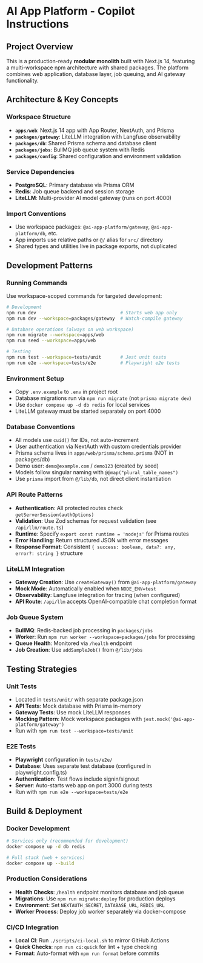 # AI App Platform - Copilot Instructions

## Project Overview

This is a production-ready **modular monolith** built with Next.js 14, featuring a multi-workspace npm architecture with shared packages. The platform combines web application, database layer, job queuing, and AI gateway functionality.

## Architecture & Key Concepts

### Workspace Structure

- **`apps/web`**: Next.js 14 app with App Router, NextAuth, and Prisma
- **`packages/gateway`**: LiteLLM integration with Langfuse observability
- **`packages/db`**: Shared Prisma schema and database client
- **`packages/jobs`**: BullMQ job queue system with Redis
- **`packages/config`**: Shared configuration and environment validation

### Service Dependencies

- **PostgreSQL**: Primary database via Prisma ORM
- **Redis**: Job queue backend and session storage
- **LiteLLM**: Multi-provider AI model gateway (runs on port 4000)

### Import Conventions

- Use workspace packages: `@ai-app-platform/gateway`, `@ai-app-platform/db`, etc.
- App imports use relative paths or `@/` alias for `src/` directory
- Shared types and utilities live in package exports, not duplicated

## Development Patterns

### Running Commands

Use workspace-scoped commands for targeted development:

```bash
# Development
npm run dev                               # Starts web app only
npm run dev --workspace=packages/gateway  # Watch-compile gateway

# Database operations (always on web workspace)
npm run migrate --workspace=apps/web
npm run seed --workspace=apps/web

# Testing
npm run test --workspace=tests/unit       # Jest unit tests
npm run e2e --workspace=tests/e2e         # Playwright e2e tests
```

### Environment Setup

- Copy `.env.example` to `.env` in project root
- Database migrations run via `npm run migrate` (not `prisma migrate dev`)
- Use `docker compose up -d db redis` for local services
- LiteLLM gateway must be started separately on port 4000

### Database Conventions

- All models use `cuid()` for IDs, not auto-increment
- User authentication via NextAuth with custom credentials provider
- Prisma schema lives in `apps/web/prisma/schema.prisma` (NOT in packages/db)
- Demo user: `demo@example.com` / `demo123` (created by seed)
- Models follow singular naming with `@@map("plural_table_names")`
- Use `prisma` import from `@/lib/db`, not direct client instantiation

### API Route Patterns

- **Authentication**: All protected routes check `getServerSession(authOptions)`
- **Validation**: Use Zod schemas for request validation (see `/api/llm/route.ts`)
- **Runtime**: Specify `export const runtime = 'nodejs'` for Prisma routes
- **Error Handling**: Return structured JSON with error messages
- **Response Format**: Consistent `{ success: boolean, data?: any, error?: string }` structure

### LiteLLM Integration

- **Gateway Creation**: Use `createGateway()` from `@ai-app-platform/gateway`
- **Mock Mode**: Automatically enabled when `NODE_ENV=test`
- **Observability**: Langfuse integration for tracing (when configured)
- **API Route**: `/api/llm` accepts OpenAI-compatible chat completion format

### Job Queue System

- **BullMQ**: Redis-backed job processing in `packages/jobs`
- **Worker**: Run `npm run worker --workspace=packages/jobs` for processing
- **Queue Health**: Monitored via `/health` endpoint
- **Job Creation**: Use `addSampleJob()` from `@/lib/jobs`

## Testing Strategies

### Unit Tests

- Located in `tests/unit/` with separate package.json
- **API Tests**: Mock database with Prisma in-memory
- **Gateway Tests**: Use mock LiteLLM responses
- **Mocking Pattern**: Mock workspace packages with `jest.mock('@ai-app-platform/gateway')`
- Run with `npm run test --workspace=tests/unit`

### E2E Tests

- **Playwright** configuration in `tests/e2e/`
- **Database**: Uses separate test database (configured in playwright.config.ts)
- **Authentication**: Test flows include signin/signout
- **Server**: Auto-starts web app on port 3000 during tests
- Run with `npm run e2e --workspace=tests/e2e`

## Build & Deployment

### Docker Development

```bash
# Services only (recommended for development)
docker compose up -d db redis

# Full stack (web + services)
docker compose up --build
```

### Production Considerations

- **Health Checks**: `/health` endpoint monitors database and job queue
- **Migrations**: Use `npm run migrate:deploy` for production deploys
- **Environment**: Set `NEXTAUTH_SECRET`, `DATABASE_URL`, `REDIS_URL`
- **Worker Process**: Deploy job worker separately via docker-compose

### CI/CD Integration

- **Local CI**: Run `./scripts/ci-local.sh` to mirror GitHub Actions
- **Quick Checks**: `npm run ci:quick` for lint + type checking
- **Format**: Auto-format with `npm run format` before commits

